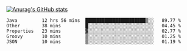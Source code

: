 [![Anurag's GitHub stats](https://github-readme-stats.vercel.app/api?username=sebasphere&count_private=true&theme=tokyonight)](https://github.com/anuraghazra/github-readme-stats)

<!--START_SECTION:waka-->
```text
Java         12 hrs 56 mins  ██████████████████████▒░░   89.77 % 
Other        38 mins         █░░░░░░░░░░░░░░░░░░░░░░░░   04.45 % 
Properties   23 mins         ▓░░░░░░░░░░░░░░░░░░░░░░░░   02.77 % 
Groovy       10 mins         ▒░░░░░░░░░░░░░░░░░░░░░░░░   01.25 % 
JSON         10 mins         ▒░░░░░░░░░░░░░░░░░░░░░░░░   01.19 % 
```
<!--END_SECTION:waka-->
